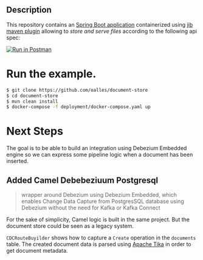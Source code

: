## Description

This repository contains an [Spring Boot application](https://spring.io/projects/spring-boot) containerized using [jib maven plugin](https://github.com/GoogleContainerTools/jib/tree/master/jib-maven-plugin)
allowing to *store and serve files* according to the following api spec:

[![Run in Postman](https://run.pstmn.io/button.svg)](https://www.getpostman.com/collections/f10e51611f0ba516b4d2)

# Run the example.

```bash
$ git clone https://github.com/oalles/document-store
$ cd document-store
$ mvn clean install
$ docker-compose -f deployment/docker-compose.yaml up
```
# Next Steps
The goal is to be able to build an integration using Debezium Embedded engine so we can express some pipeline logic when a document has been inserted. 

## Added Camel Debebeziuum Postgresql

> wrapper around Debezium using Debezium Embedded, which enables Change Data Capture from PostgresSQL database using Debezium without the need for Kafka or Kafka Connect

For the sake of simplicity, Camel logic is built in the same project. But the document store could be seen as a legacy system. 

`CDCRouteBuyilder` shows how to capture a `Create` operation in the `documents` table. The created document data is parsed using [Apache Tika](https://tika.apache.org/) in order to get document metadata.




